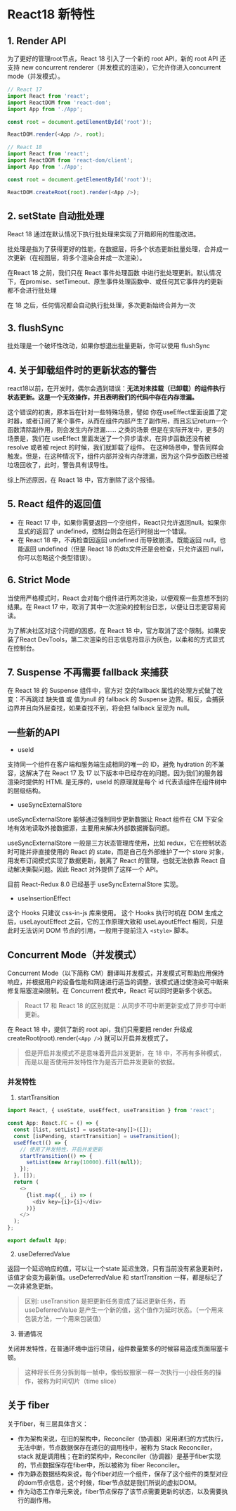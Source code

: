 # React18 新特性

## 1. Render API

为了更好的管理root节点，React 18 引入了一个新的 root API，新的 root API 还支持 new concurrent renderer（并发模式的渲染），它允许你进入concurrent mode（并发模式）。
```js
// React 17
import React from 'react';
import ReactDOM from 'react-dom';
import App from './App';

const root = document.getElementById('root')!;

ReactDOM.render(<App />, root);

// React 18
import React from 'react';
import ReactDOM from 'react-dom/client';
import App from './App';

const root = document.getElementById('root')!;

ReactDOM.createRoot(root).render(<App />);
```

## 2. setState 自动批处理

React 18 通过在默认情况下执行批处理来实现了开箱即用的性能改进。

批处理是指为了获得更好的性能，在数据层，将多个状态更新批量处理，合并成一次更新（在视图层，将多个渲染合并成一次渲染）。

在React 18 之前，我们只在 React 事件处理函数 中进行批处理更新。默认情况下，在promise、setTimeout、原生事件处理函数中、或任何其它事件内的更新都不会进行批处理

在 18 之后，任何情况都会自动执行批处理，多次更新始终合并为一次

## 3. flushSync

批处理是一个破坏性改动，如果你想退出批量更新，你可以使用 flushSync

## 4. 关于卸载组件时的更新状态的警告

react18以前，在开发时，偶尔会遇到错误：**无法对未挂载（已卸载）的组件执行状态更新。这是一个无效操作，并且表明我们的代码中存在内存泄漏。**

这个错误的初衷，原本旨在针对一些特殊场景，譬如 你在useEffect里面设置了定时器，或者订阅了某个事件，从而在组件内部产生了副作用，而且忘记return一个函数清除副作用，则会发生内存泄漏…… 之类的场景
但是在实际开发中，更多的场景是，我们在 useEffect 里面发送了一个异步请求，在异步函数还没有被 resolve 或者被 reject 的时候，我们就卸载了组件。 在这种场景中，警告同样会触发。但是，在这种情况下，组件内部并没有内存泄漏，因为这个异步函数已经被垃圾回收了，此时，警告具有误导性。

综上所述原因，在 React 18 中，官方删除了这个报错。

## 5. React 组件的返回值

- 在 React 17 中，如果你需要返回一个空组件，React只允许返回null。如果你显式的返回了 undefined，控制台则会在运行时抛出一个错误。
- 在 React 18 中，不再检查因返回 undefined 而导致崩溃。既能返回 null，也能返回 undefined（但是 React 18 的dts文件还是会检查，只允许返回 null，你可以忽略这个类型错误）。

## 6. Strict Mode

当使用严格模式时，React 会对每个组件进行两次渲染，以便观察一些意想不到的结果。在 React 17 中，取消了其中一次渲染的控制台日志，以便让日志更容易阅读。

为了解决社区对这个问题的困惑，在 React 18 中，官方取消了这个限制。如果安装了React DevTools，第二次渲染的日志信息将显示为灰色，以柔和的方式显式在控制台。

## 7. Suspense 不再需要 fallback 来捕获

在 React 18 的 Suspense 组件中，官方对 空的fallback 属性的处理方式做了改变：不再跳过 缺失值 或 值为null 的 fallback 的 Suspense 边界。相反，会捕获边界并且向外层查找，如果查找不到，将会把 fallback 呈现为 null。

## 一些新的API

- useId

支持同一个组件在客户端和服务端生成相同的唯一的 ID，避免 hydration 的不兼容，这解决了在 React 17 及 17 以下版本中已经存在的问题。因为我们的服务器渲染时提供的 HTML 是无序的，useId 的原理就是每个 id 代表该组件在组件树中的层级结构。

- useSyncExternalStore

useSyncExternalStore 能够通过强制同步更新数据让 React 组件在 CM 下安全地有效地读取外接数据源，主要用来解决外部数据撕裂问题。

useSyncExternalStore 一般是三方状态管理库使用，比如 redux，它在控制状态时可能并非直接使用的 React 的 state，而是自己在外部维护了一个 store 对象，用发布订阅模式实现了数据更新，脱离了 React 的管理，也就无法依靠 React 自动解决撕裂问题。因此 React 对外提供了这样一个 API。

目前 React-Redux 8.0 已经基于 useSyncExternalStore 实现。

- useInsertionEffect

这个 Hooks 只建议 css-in-js 库来使用。 这个 Hooks 执行时机在 DOM 生成之后，useLayoutEffect 之前，它的工作原理大致和 useLayoutEffect 相同，只是此时无法访问 DOM 节点的引用，一般用于提前注入 `<style>` 脚本。

## Concurrent Mode（并发模式）

Concurrent Mode（以下简称 CM）翻译叫并发模式，并发模式可帮助应用保持响应，并根据用户的设备性能和网速进行适当的调整，该模式通过使渲染可中断来修复阻塞渲染限制。在 Concurrent 模式中，React 可以同时更新多个状态。

> React 17 和 React 18 的区别就是：从同步不可中断更新变成了异步可中断更新。

在 React 18 中，提供了新的 root api，我们只需要把 render 升级成 createRoot(root).render(`<App />`) 就可以开启并发模式了。

> 但是开启并发模式不是意味着开启并发更新，在 18 中，不再有多种模式，而是以是否使用并发特性作为是否开启并发更新的依据。

### 并发特性

1. startTransition

```js
import React, { useState, useEffect, useTransition } from 'react';

const App: React.FC = () => {
  const [list, setList] = useState<any[]>([]);
  const [isPending, startTransition] = useTransition();
  useEffect(() => {
    // 使用了并发特性，开启并发更新
    startTransition(() => {
      setList(new Array(10000).fill(null));
    });
  }, []);
  return (
    <>
      {list.map((_, i) => (
        <div key={i}>{i}</div>
      ))}
    </>
  );
};

export default App;

```

2. useDeferredValue

返回一个延迟响应的值，可以让一个state 延迟生效，只有当前没有紧急更新时，该值才会变为最新值。useDeferredValue 和 startTransition 一样，都是标记了一次非紧急更新。

> 区别: useTransition 是把更新任务变成了延迟更新任务，而 useDeferredValue 是产生一个新的值，这个值作为延时状态。（一个用来包装方法，一个用来包装值）

3. 普通情况

关闭并发特性，在普通环境中运行项目，组件数量繁多的时候容易造成页面阻塞卡顿。

> 这种将长任务分拆到每一帧中，像蚂蚁搬家一样一次执行一小段任务的操作，被称为时间切片（time slice）

## 关于 fiber

关于fiber，有三层具体含义：

- 作为架构来说，在旧的架构中，Reconciler（协调器）采用递归的方式执行，无法中断，节点数据保存在递归的调用栈中，被称为 Stack Reconciler，stack 就是调用栈；在新的架构中，Reconciler（协调器）是基于fiber实现的，节点数据保存在fiber中，所以被称为 fiber Reconciler。
- 作为静态数据结构来说，每个fiber对应一个组件，保存了这个组件的类型对应的dom节点信息，这个时候，fiber节点就是我们所说的虚拟DOM。
- 作为动态工作单元来说，fiber节点保存了该节点需要更新的状态，以及需要执行的副作用。
